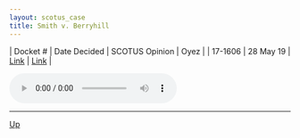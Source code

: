 ```yaml
---
layout: scotus_case
title: Smith v. Berryhill
---
```


| Docket # | Date Decided | SCOTUS Opinion | Oyez |
| 17-1606 | 28 May 19 | [Link](https://www.supremecourt.gov/opinions/18pdf/587us2r43_f204.pdf) | [Link](https://www.oyez.org/cases/2018/17-1606) |

<audio controls>
   <source src='./resources/17-1606.mp3' type='audio/mpeg'>
</audio>

<object data='./resources/17-1606.pdf' type='application/pdf'></object>

---

[Up](./README.md)